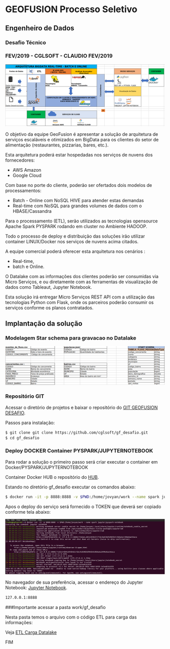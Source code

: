 # GEOFUSION  Processo Seletivo

##  Engenheiro de Dados

###  Desafio Técnico

### FEV/2019 - CGLSOFT - CLAUDIO FEV/2019

[![N|Solid](arquitetura.png)](https://github.com/cglsoft)


O objetivo da equipe GeoFusion é apresentar a solução de arquitetura de serviços escaláveis e otimizados em 
BigData para os clientes do setor de alimentação (restaurantes, pizzarias, bares, etc.).

Esta arquitetura poderá estar hospedadas nos serviços de nuvens dos fornecedores:
 - AWS Amazon 
 - Google Cloud
 
 
Com base no porte do cliente, poderão ser ofertados dois modelos de processamentos:

  - Batch - Online com NoSQL HIVE para atender estas demandas
  - Real-time com NoSQL para grandes volumes de dados com o HBASE/Cassandra

Para o processamento (ETL), serão utilizados as tecnologias opensource Apache Spark PYSPARK rodando
em cluster no Ambiente HADOOP.

Todo o processo de deploy e distribuição das soluções irão utilizar container LINUX/Docker nos serviços de 
nuvens acima citados.

A equipe comercial poderá oferecer esta arquitetura nos cenários :
 - Real-time, 
 - batch e Online. 

O Datalake com as informações dos clientes poderão ser consumidas via Micro Serviços, e ou
diretamente com as ferramentas de visualização de dados como Tableaut, Jupyter Notebook.
 

Esta solução irá entregar Micro Serviços REST API com a utilização das tecnologias Python 
com Flask, onde os parceiros poderão consumir os serviços conforme os planos contratados.

## Implantação da solução

### Modelagem Star schema para gravacao no Datalake




[![N|Solid](starchema.png)](https://github.com/cglsoft)

 


### Repositório GIT

Acessar o diretório de projetos e baixar o repositório do [GIT GEOFUSION DESAFIO](https://github.com/cglsoft/).

Passos para instalação:

```sh
$ git clone git clone https://github.com/cglsoft/gf_desafio.git
$ cd gf_desafio
```

### Deploy DOCKER Container PYSPARK/JUPYTERNOTEBOOK

Para rodar a solução o primeiro passo será criar executar o container em Docker/PYSPARK/JUPYTERNOTEBOOK

Container Docker HUB o repositório do [HUB](https://hub.docker.com/).

Estando no diretório gf_desafio executar os comandos abaixo:

```sh
$ docker run -it -p 8888:8888 -v $PWD:/home/jovyan/work --name spark jupyter/pyspark-notebook 
```

Apos o deploy do serviço será fornecido o TOKEN que deverá ser copiado conforme tela abaixo:

[![N|Solid](tokenacesso.png)](http://127.0.0.1:8888)


No navegador de sua preferência, acessar o endereço do Jupyter Notebook: [Jupyter Notebook](http://127.0.0.1:8888).

```sh
127.0.0.1:8888
```

###Importante acessar a pasta work/gf_desafio

Nesta pasta temos o arquivo com o código ETL para carga das informações:

Veja [ETL Carga Datalake](https://github.com/cglsoft/gf_desafio/blob/master/GF%20Case.ipynb)


FIM













